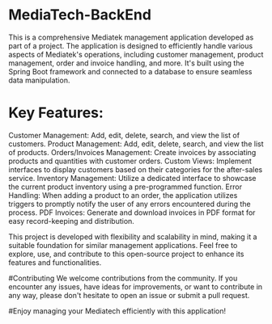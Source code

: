 # MediaTech-BackEnd
This is a comprehensive Mediatek management application developed as part of a project. The application is designed to efficiently handle various aspects of Mediatek's operations, including customer management, product management, order and invoice handling, and more. It's built using the Spring Boot framework and connected to a database to ensure seamless data manipulation.

# Key Features:
Customer Management: Add, edit, delete, search, and view the list of customers.
Product Management: Add, edit, delete, search, and view the list of products.
Orders/Invoices Management: Create invoices by associating products and quantities with customer orders.
Custom Views: Implement interfaces to display customers based on their categories for the after-sales service.
Inventory Management: Utilize a dedicated interface to showcase the current product inventory using a pre-programmed function.
Error Handling: When adding a product to an order, the application utilizes triggers to promptly notify the user of any errors encountered during the process.
PDF Invoices: Generate and download invoices in PDF format for easy record-keeping and distribution.

This project is developed with flexibility and scalability in mind, making it a suitable foundation for similar management applications. Feel free to explore, use, and contribute to this open-source project to enhance its features and functionalities.

#Contributing
We welcome contributions from the community. If you encounter any issues, have ideas for improvements, or want to contribute in any way, please don't hesitate to open an issue or submit a pull request.

#Enjoy managing your Mediatech efficiently with this application!

